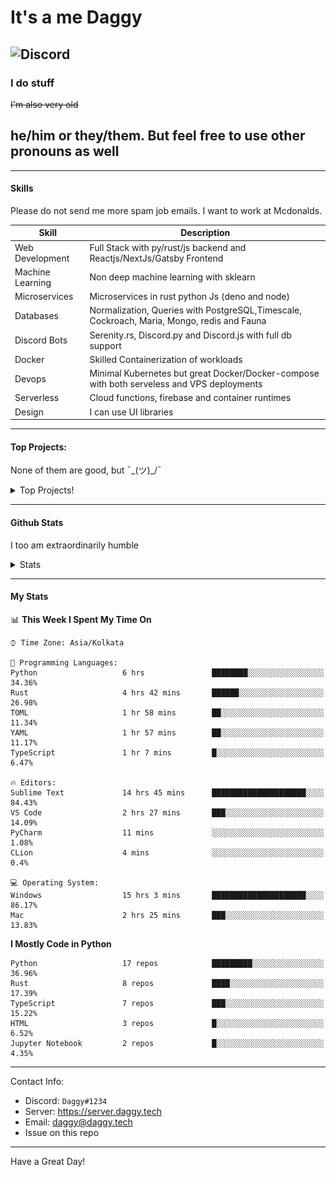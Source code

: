 
# It's a me Daggy

![Discord](https://img.shields.io/discord/491175207122370581?color=black&label=Discord&logo=discord) 
 ----

### I do stuff

~~I'm also very old~~

## he/him or they/them. But feel free to use other pronouns as well

-----

#### Skills

Please do not send me more spam job emails. I want to work at Mcdonalds.

| Skill | Description |
| ----- | ----------- |
| Web Development | Full Stack with py/rust/js backend and Reactjs/NextJs/Gatsby Frontend
| Machine Learning | Non deep machine learning with sklearn |
| Microservices | Microservices in rust python Js (deno and node) |
| Databases | Normalization, Queries with PostgreSQL,Timescale, Cockroach,  Maria, Mongo, redis and Fauna |
| Discord Bots | Serenity.rs, Discord.py and Discord.js with full db support |
| Docker | Skilled Containerization of workloads |
| Devops | Minimal Kubernetes but great Docker/Docker-compose with both serveless and VPS deployments |
| Serverless | Cloud functions, firebase and container runtimes |
| Design | I can use UI libraries|

-----

#### Top Projects:

None of them are good, but ¯\_(ツ)_/¯
<details>
  <summary>Top Projects!</summary>
    
   - [Dagpi](https://dagpi.xyz) : Full stack api built with rust, postgres, redis, python and typescript with Full frontend dashboard and  full monitoring. Also 2 api wrappers for it.
    
   - [Dagbot](https://dagbot.daggy.tech): discord bot with website and feedback along with large fully customisable interface using Postgres and discord.py
    
   - [R.Daggy](https://github.com/Daggy1234/r.daggy): Private discord bot for my server with rust
    
   - [New York Pizza](https://github.com/Daggy1234/NewYorkPizza): A data science study that uses Data analysis and ML to predict the best place to open a pizza shop
 
</details>

-----

#### Github Stats

I too am extraordinarily humble

<details>
  <summary>Stats</summary>
<a href="https://github.com/Daggy1234">
  <img src="https://github-readme-stats.vercel.app/api?username=Daggy1234&show_icons=true&hide_border=true" />
</a><a href="https://github.com/Daggy1234">
  <img src="https://github-readme-stats.vercel.app/api/top-langs/?username=Daggy1234&layout=compact&langs_count=9&hide=css,html" />
</a><a href="https://github.com/Daggy1234">
 <img src="https://raw.githubusercontent.com/Daggy1234/generate-stats/master/generated/overview.svg" />
</a><a href="https://github.com/Daggy1234">
 <img src="https://raw.githubusercontent.com/Daggy1234/generate-stats/master/generated/languages.svg" />
 </a>
</details>
  
-----

#### My Stats

<!--START_SECTION:waka-->
📊 **This Week I Spent My Time On** 

```text
⌚︎ Time Zone: Asia/Kolkata

💬 Programming Languages: 
Python                   6 hrs               ████████░░░░░░░░░░░░░░░░░   34.36% 
Rust                     4 hrs 42 mins       ██████░░░░░░░░░░░░░░░░░░░   26.98% 
TOML                     1 hr 58 mins        ██░░░░░░░░░░░░░░░░░░░░░░░   11.34% 
YAML                     1 hr 57 mins        ██░░░░░░░░░░░░░░░░░░░░░░░   11.17% 
TypeScript               1 hr 7 mins         █░░░░░░░░░░░░░░░░░░░░░░░░   6.47%

🔥 Editors: 
Sublime Text             14 hrs 45 mins      █████████████████████░░░░   84.43% 
VS Code                  2 hrs 27 mins       ███░░░░░░░░░░░░░░░░░░░░░░   14.09% 
PyCharm                  11 mins             ░░░░░░░░░░░░░░░░░░░░░░░░░   1.08% 
CLion                    4 mins              ░░░░░░░░░░░░░░░░░░░░░░░░░   0.4%

💻 Operating System: 
Windows                  15 hrs 3 mins       █████████████████████░░░░   86.17% 
Mac                      2 hrs 25 mins       ███░░░░░░░░░░░░░░░░░░░░░░   13.83%

```

**I Mostly Code in Python** 

```text
Python                   17 repos            █████████░░░░░░░░░░░░░░░░   36.96% 
Rust                     8 repos             ████░░░░░░░░░░░░░░░░░░░░░   17.39% 
TypeScript               7 repos             ███░░░░░░░░░░░░░░░░░░░░░░   15.22% 
HTML                     3 repos             █░░░░░░░░░░░░░░░░░░░░░░░░   6.52% 
Jupyter Notebook         2 repos             █░░░░░░░░░░░░░░░░░░░░░░░░   4.35%

```



<!--END_SECTION:waka-->

-----

Contact Info:

- Discord: `Daggy#1234`
- Server: https://server.daggy.tech
- Email: daggy@daggy.tech
- Issue on this repo

-----
Have a Great Day!
